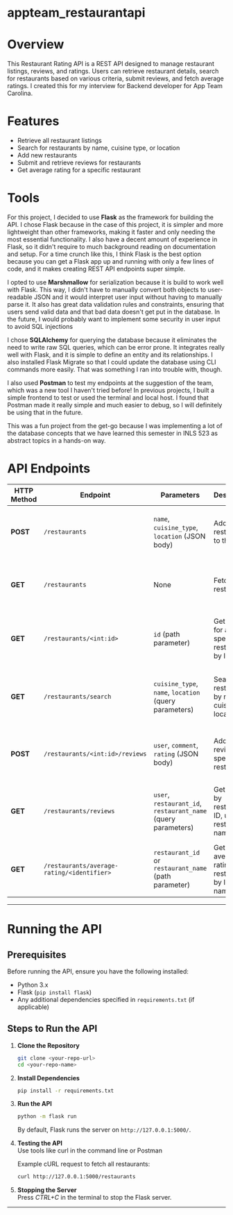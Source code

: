 # appteam_restaurantapi
# Overview
This Restaurant Rating API is a REST API designed to manage restaurant listings, reviews, and ratings. Users can retrieve restaurant details, search for restaurants based on various criteria, submit reviews, and fetch average ratings. I created this for my interview for Backend developer for App Team Carolina.

# Features
- Retrieve all restaurant listings
- Search for restaurants by name, cuisine type, or location
- Add new restaurants
- Submit and retrieve reviews for restaurants
- Get average rating for a specific restaurant

# Tools
For this project, I decided to use **Flask** as the framework for building the API. I chose Flask because in the case of this project, it is simpler and more lightweight than other frameworks, making it faster and only needing the most essential functionality. I also have a decent amount of experience in Flask, so it didn't require to much background reading on documentation and setup. For a time crunch like this, I think Flask is the best option because you can get a Flask app up and running with only a few lines of code, and it makes creating REST API endpoints super simple.

I opted to use **Marshmallow** for serialization because it is build to work well with Flask. This way, I didn't have to manually convert both objects to user-readable JSON and it would interpret user input without having to manually parse it. It also has great data validation rules and constraints, ensuring that users send valid data and that bad data doesn't get put in the database. In the future, I would probably want to implement some security in user input to avoid SQL injections 

I chose **SQLAlchemy** for querying the database because it eliminates the need to write raw SQL queries, which can be error prone. It integrates really well with Flask, and it is simple to define an entity and its relationships. I also installed Flask Migrate so that I could update the database using CLI commands more easily. That was something I ran into trouble with, though.

I also used **Postman** to test my endpoints at the suggestion of the team, which was a new tool I haven't tried before! In previous projects, I built a simple frontend to test or used the terminal and local host. I found that Postman made it really simple and much easier to debug, so I will definitely be using that in the future.

This was a fun project from the get-go because I was implementing a lot of the database concepts that we have learned this semester in INLS 523 as abstract topics in a hands-on way.

# API Endpoints

| HTTP Method | Endpoint | Parameters | Description | Expected Response |
|------------|----------|------------|-------------|--------------------|
| **POST** | `/restaurants` | `name`, `cuisine_type`, `location` (JSON body) | Add a new restaurant to the list. | `201 Created` `{ "id": 1, "name": "Example", "cuisine_type": "Italian", "location": "NYC" }` |
| **GET** | `/restaurants` | None | Fetch all restaurants. | `200 OK` `[ { "id": 1, "name": "Example", "cuisine_type": "Italian", "location": "NYC" }, ... ]` |
| **GET** | `/restaurants/<int:id>` | `id` (path parameter) | Get details for a specific restaurant by ID. | `200 OK` `{ "id": 1, "name": "Example", "cuisine_type": "Italian", "location": "NYC" }` or `404 Not Found` |
| **GET** | `/restaurants/search` | `cuisine_type`, `name`, `location` (query parameters) | Search restaurants by name, cuisine, or location. | `200 OK` `[ { "id": 2, "name": "Pizza Place", "cuisine_type": "Italian", "location": "Chicago" } ]` or `404 Not Found` |
| **POST** | `/restaurants/<int:id>/reviews` | `user`, `comment`, `rating` (JSON body) | Add a review for a specific restaurant. | `201 Created` `{ "review_id": 1, "user": "JohnDoe", "rating": 5, "comment": "Great food!" }` |
| **GET** | `/restaurants/reviews` | `user`, `restaurant_id`, `restaurant_name` (query parameters) | Get reviews by restaurant ID, user, or restaurant name. | `200 OK` `[ { "review_id": 1, "user": "JohnDoe", "rating": 5, "comment": "Great food!" } ]` or `404 Not Found` |
| **GET** | `/restaurants/average-rating/<identifier>` | `restaurant_id` or `restaurant_name` (path parameter) | Get the average rating of a restaurant by ID or name. | `200 OK` `{ "restaurant": "Pizza Place", "average_rating": 4.5 }` or `404 Not Found` |

---

# Running the API

## Prerequisites
Before running the API, ensure you have the following installed:
- Python 3.x
- Flask (`pip install flask`)
- Any additional dependencies specified in `requirements.txt` (if applicable)

## Steps to Run the API

1. **Clone the Repository**  
   ```bash
   git clone <your-repo-url>
   cd <your-repo-name>
   ```

2. **Install Dependencies**  
   ```bash
   pip install -r requirements.txt
   ```

3. **Run the API**  
   ```bash
   python -m flask run
   ```
   By default, Flask runs the server on `http://127.0.0.1:5000/`.

4. **Testing the API**  
   Use tools like curl in the command line or Postman

   Example cURL request to fetch all restaurants:
   ```bash
   curl http://127.0.0.1:5000/restaurants
   ```

5. **Stopping the Server**  
   Press *CTRL+C* in the terminal to stop the Flask server.

---
```

